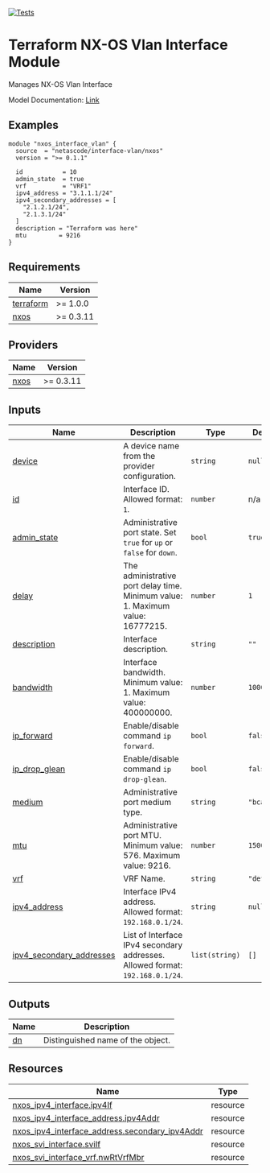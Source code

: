 <!-- BEGIN_TF_DOCS -->
[![Tests](https://github.com/netascode/terraform-nxos-interface-vlan/actions/workflows/test.yml/badge.svg)](https://github.com/netascode/terraform-nxos-interface-vlan/actions/workflows/test.yml)

# Terraform NX-OS Vlan Interface Module

Manages NX-OS Vlan Interface

Model Documentation: [Link](https://developer.cisco.com/docs/cisco-nexus-3000-and-9000-series-nx-api-rest-sdk-user-guide-and-api-reference-release-9-3x/#!configuring-a-vlan-interface)

## Examples

```hcl
module "nxos_interface_vlan" {
  source  = "netascode/interface-vlan/nxos"
  version = ">= 0.1.1"

  id           = 10
  admin_state  = true
  vrf          = "VRF1"
  ipv4_address = "3.1.1.1/24"
  ipv4_secondary_addresses = [
    "2.1.2.1/24",
    "2.1.3.1/24"
  ]
  description = "Terraform was here"
  mtu         = 9216
}
```

## Requirements

| Name | Version |
|------|---------|
| <a name="requirement_terraform"></a> [terraform](#requirement\_terraform) | >= 1.0.0 |
| <a name="requirement_nxos"></a> [nxos](#requirement\_nxos) | >= 0.3.11 |

## Providers

| Name | Version |
|------|---------|
| <a name="provider_nxos"></a> [nxos](#provider\_nxos) | >= 0.3.11 |

## Inputs

| Name | Description | Type | Default | Required |
|------|-------------|------|---------|:--------:|
| <a name="input_device"></a> [device](#input\_device) | A device name from the provider configuration. | `string` | `null` | no |
| <a name="input_id"></a> [id](#input\_id) | Interface ID. Allowed format: `1`. | `number` | n/a | yes |
| <a name="input_admin_state"></a> [admin\_state](#input\_admin\_state) | Administrative port state. Set `true` for `up` or `false` for `down`. | `bool` | `true` | no |
| <a name="input_delay"></a> [delay](#input\_delay) | The administrative port delay time. Minimum value: 1. Maximum value: 16777215. | `number` | `1` | no |
| <a name="input_description"></a> [description](#input\_description) | Interface description. | `string` | `""` | no |
| <a name="input_bandwidth"></a> [bandwidth](#input\_bandwidth) | Interface bandwidth. Minimum value: 1. Maximum value: 400000000. | `number` | `1000000` | no |
| <a name="input_ip_forward"></a> [ip\_forward](#input\_ip\_forward) | Enable/disable command `ip forward`. | `bool` | `false` | no |
| <a name="input_ip_drop_glean"></a> [ip\_drop\_glean](#input\_ip\_drop\_glean) | Enable/disable command `ip drop-glean`. | `bool` | `false` | no |
| <a name="input_medium"></a> [medium](#input\_medium) | Administrative port medium type. | `string` | `"bcast"` | no |
| <a name="input_mtu"></a> [mtu](#input\_mtu) | Administrative port MTU. Minimum value: 576. Maximum value: 9216. | `number` | `1500` | no |
| <a name="input_vrf"></a> [vrf](#input\_vrf) | VRF Name. | `string` | `"default"` | no |
| <a name="input_ipv4_address"></a> [ipv4\_address](#input\_ipv4\_address) | Interface IPv4 address. Allowed format: `192.168.0.1/24`. | `string` | `null` | no |
| <a name="input_ipv4_secondary_addresses"></a> [ipv4\_secondary\_addresses](#input\_ipv4\_secondary\_addresses) | List of Interface IPv4 secondary addresses. Allowed format: `192.168.0.1/24`. | `list(string)` | `[]` | no |

## Outputs

| Name | Description |
|------|-------------|
| <a name="output_dn"></a> [dn](#output\_dn) | Distinguished name of the object. |

## Resources

| Name | Type |
|------|------|
| [nxos_ipv4_interface.ipv4If](https://registry.terraform.io/providers/netascode/nxos/latest/docs/resources/ipv4_interface) | resource |
| [nxos_ipv4_interface_address.ipv4Addr](https://registry.terraform.io/providers/netascode/nxos/latest/docs/resources/ipv4_interface_address) | resource |
| [nxos_ipv4_interface_address.secondary_ipv4Addr](https://registry.terraform.io/providers/netascode/nxos/latest/docs/resources/ipv4_interface_address) | resource |
| [nxos_svi_interface.sviIf](https://registry.terraform.io/providers/netascode/nxos/latest/docs/resources/svi_interface) | resource |
| [nxos_svi_interface_vrf.nwRtVrfMbr](https://registry.terraform.io/providers/netascode/nxos/latest/docs/resources/svi_interface_vrf) | resource |
<!-- END_TF_DOCS -->